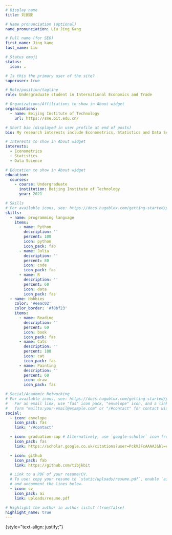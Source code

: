 ```yaml
---
# Display name
title: 刘景康

# Name pronunciation (optional)
name_pronunciation: Liu Jing Kang

# Full name (for SEO)
first_name: Jing kang
last_name: Liu

# Status emoji
status:
  icon: ☕️

# Is this the primary user of the site?
superuser: true

# Role/position/tagline
role: Undergraduate student in International Economics and Trade

# Organizations/Affiliations to show in About widget
organizations:
  - name: Beijing Institute of Technology
    url: https://sme.bit.edu.cn/

# Short bio (displayed in user profile at end of posts)
bio: My research interests include Econometrics, Statistics and Data Science.

# Interests to show in About widget
interests:
  - Econometrics
  - Statistics
  - Data Science

# Education to show in About widget
education:
  courses:
    - course: Undergraduate
      institution: Beijing Institute of Technology
      year: 2021

# Skills
# For available icons, see: https://docs.hugoblox.com/getting-started/page-builder/#icons
skills:
  - name: programming language
    items:
      - name: Python
        description: ''
        percent: 100
        icon: python
        icon_pack: fab
      - name: Julia
        description: ''
        percent: 80
        icon: code
        icon_pack: fas
      - name: R
        description: ''
        percent: 60
        icon: data
        icon_pack: fas
  - name: Hobbies
    color: '#eeac02'
    color_border: '#f0bf23'
    items:
      - name: Reading
        description: ''
        percent: 60
        icon: book
        icon_pack: fas
      - name: Cats
        description: ''
        percent: 100
        icon: cat
        icon_pack: fas
      - name: Painting
        description: ''
        percent: 60
        icon: draw
        icon_pack: fas

# Social/Academic Networking
# For available icons, see: https://docs.hugoblox.com/getting-started/page-builder/#icons
#   For an email link, use "fas" icon pack, "envelope" icon, and a link in the
#   form "mailto:your-email@example.com" or "/#contact" for contact widget.
social:
  - icon: envelope
    icon_pack: fas
    link: '/#contact'

  - icon: graduation-cap # Alternatively, use `google-scholar` icon from `ai` icon pack
    icon_pack: fas
    link: https://scholar.google.co.uk/citations?user=PckVJFcAAAAJ&hl=en

  - icon: github
    icon_pack: fab
    link: https://github.com/tibjkbit

  # Link to a PDF of your resume/CV.
  # To use: copy your resume to `static/uploads/resume.pdf`, enable `ai` icons in `params.yaml`,
  # and uncomment the lines below.
  - icon: cv
    icon_pack: ai
    link: uploads/resume.pdf

# Highlight the author in author lists? (true/false)
highlight_name: true
---
```



{style="text-align: justify;"}
